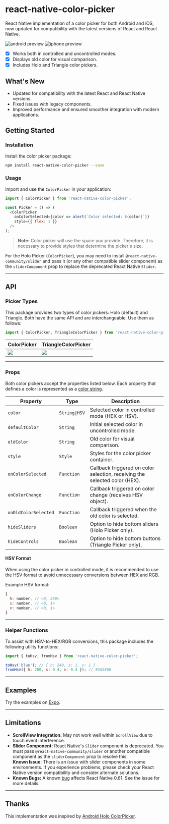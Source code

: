 # react-native-color-picker

React Native implementation of a color picker for both Android and iOS, now updated for compatibility with the latest versions of React and React Native.

![android preview](doc/preview_android.png)
![iphone preview](doc/preview_iphone.png)

* [x] Works both in controlled and uncontrolled modes.
* [x] Displays old color for visual comparison.
* [x] Includes Holo and Triangle color pickers.

## What's New

- Updated for compatibility with the latest React and React Native versions.
- Fixed issues with legacy components.
- Improved performance and ensured smoother integration with modern applications.

## Getting Started

### Installation

Install the color picker package:

```bash
npm install react-native-color-picker --save
```

### Usage

Import and use the `ColorPicker` in your application:

```javascript
import { ColorPicker } from 'react-native-color-picker';

const Picker = () => (
  <ColorPicker
    onColorSelected={color => alert(`Color selected: ${color}`)}
    style={{ flex: 1 }}
  />
);
```

> **Note:** Color picker will use the space you provide. Therefore, it is necessary to provide styles that determine the picker's size.

For the Holo Picker (`ColorPicker`), you may need to install `@react-native-community/slider` and pass it (or any other compatible slider component) as the `sliderComponent` prop to replace the deprecated React Native `Slider`.

---

## API

### Picker Types

This package provides two types of color pickers: Holo (default) and Triangle. Both have the same API and are interchangeable. Use them as follows:

```javascript
import { ColorPicker, TriangleColorPicker } from 'react-native-color-picker';
```

| ColorPicker | TriangleColorPicker |
| ----------- | ------------------- |
| ![](doc/holo.png) | ![](doc/triangle.png) |

---

### Props

Both color pickers accept the properties listed below. Each property that defines a color is represented as a [color string](https://github.com/bgrins/TinyColor#accepted-string-input).

| Property             | Type            | Description                                                                 |
|----------------------|-----------------|-----------------------------------------------------------------------------|
| `color`             | `String\|HSV`  | Selected color in controlled mode (HEX or HSV).                            |
| `defaultColor`      | `String`       | Initial selected color in uncontrolled mode.                               |
| `oldColor`          | `String`       | Old color for visual comparison.                                           |
| `style`             | `Style`        | Styles for the color picker container.                                     |
| `onColorSelected`   | `Function`     | Callback triggered on color selection, receiving the selected color (HEX). |
| `onColorChange`     | `Function`     | Callback triggered on color change (receives HSV object).                  |
| `onOldColorSelected`| `Function`     | Callback triggered when the old color is selected.                         |
| `hideSliders`       | `Boolean`      | Option to hide bottom sliders (Holo Picker only).                          |
| `hideControls`      | `Boolean`      | Option to hide bottom buttons (Triangle Picker only).                      |

#### HSV Format

When using the color picker in controlled mode, it is recommended to use the HSV format to avoid unnecessary conversions between HEX and RGB.

Example HSV format:

```javascript
{
  h: number, // <0, 360>
  s: number, // <0, 1>
  v: number, // <0, 1>
}
```

---

### Helper Functions

To assist with HSV-to-HEX/RGB conversions, this package includes the following utility functions:

```javascript
import { toHsv, fromHsv } from 'react-native-color-picker';

toHsv('blue'); // { h: 240, s: 1, v: 1 }
fromHsv({ h: 200, s: 0.4, v: 0.4 }); // #3d5866
```

---

## Examples

Try the examples on [Expo](https://snack.expo.io/@sodik82/react-native-color-picker-example).

---

## Limitations

- **ScrollView Integration:** May not work well within `ScrollView` due to touch event interference.
- **Slider Component:** React Native's `Slider` component is deprecated. You must pass `@react-native-community/slider` or another compatible component as the `sliderComponent` prop to resolve this.  
  **Known Issue:** There is an issue with slider components in some environments. If you experience problems, please check your React Native version compatibility and consider alternate solutions.
- **Known Bugs:** A known [bug](https://github.com/instea/react-native-color-picker/issues/17) affects React Native 0.61. See the issue for more details.

---

## Thanks

This implementation was inspired by [Android Holo ColorPicker](https://github.com/LarsWerkman/HoloColorPicker).
